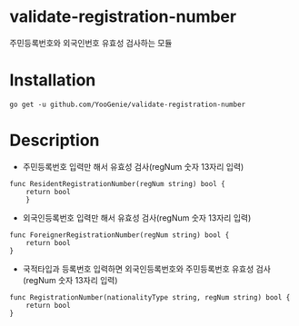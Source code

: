 # validate-registration-number
주민등록번호와 외국인번호 유효성 검사하는 모듈

# Installation
```
go get -u github.com/YooGenie/validate-registration-number
```

# Description

* 주민등록번호 입력만 해서 유효성 검사(regNum 숫자 13자리 입력)

```
func ResidentRegistrationNumber(regNum string) bool {
    return bool
	}
```

* 외국인등록번호 입력만 해서 유효성 검사(regNum 숫자 13자리 입력)
```
func ForeignerRegistrationNumber(regNum string) bool {
    return bool
}
```

* 국적타입과 등록번호 입력하면 외국인등록번호와 주민등록번호 유효성 검사(regNum 숫자 13자리 입력)
```
func RegistrationNumber(nationalityType string, regNum string) bool {
    return bool
}
```
